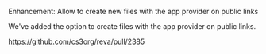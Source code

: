 Enhancement: Allow to create new files with the app provider on public links

We've added the option to create files with the app provider on public links.

https://github.com/cs3org/reva/pull/2385
